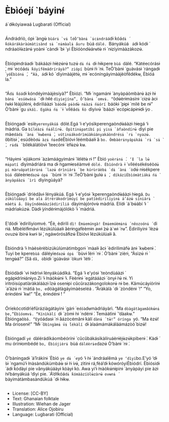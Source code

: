 # Èbìóejí `báyinɨ́
á`dɨ́kóyiawaá
Lugbarati (Official)

##
Ándrádrìò, ópɨ ́ àngʉ̀ `bùárɨ ̀ vɨ ́léÒ’bànɨ ̀
ɨcɨndráá`dɨ ́kóá`dɨ ́kókárákàràúmàtisànd
sɨ ̀ nɨmàalɨ ́áuru `bùá `dálé. `Bányákúá `
á`dɨ ́kódɨ ́ ndráaòlʉ̀zàrʉ́ yoànɨ ́ càndɨ ́ bɨ ̀ yi
Èbìóòndʉ̀árʉtʉ̀ rɨ ̀ nɨzíyimààzàkozʉ́.


##
Èbìópɨndráadɨ ́ bákáàzɨ ́nɨèzʉ́rʉ́ tuzʉ́
`dɨ ́nɨ `dɨ ́nɨkpere `bùá `dálé.
“Kàtéecórásɨ ̀, mɨ ́
ecóá`dɨ ́kóyifěmádríráyà?” ziópí
`bùnɨ ́rɨ ̀ nɨ. TeÒ’bànɨ ̀ guàvásɨ ̀ rángadɨ ́
`yóÈbìónɨ ́, “Àà, á`dɨ ́kó `dìyimààjètʉ̀,
mɨ ́ ecóníngáyimààjèòfědékʉ, Èbìóá
la.”


##
“Á`dɨ ́kóá`dɨ ́kóndéyimààjèsíyà?”
Èbìózi. “Mɨ ́ ngamánɨ ́ ànyàpáòmbàrʉ́
àzɨ ́nɨ `bánɨ ́ esúèwásɨ ̀ `dɨ ́nɨlé
`dìyiejína”, Ò’bànɨ ̀ omvɨ.
“Ò`dʉ́èrɨmàsínɨ ́ cɨzʉ́ àcɨ ́rʉkɨ ̀léàjúlénɨ,
èdiriliáàzɨ ́ `báòdʉ̌ pɨòdʉ̀ nɨàzɨ ́nɨórí
`báòkɨ ̌ pɨpɨ ́ milé be nɨ” Ò’bànɨ ̀ gu
`ɨkáì. Egákɨ ́nɨ ̀ `ɨ ́ víléá`dɨ ́kò `dìyivʉ́
`báàzɨ ́ ecópɨcápɨnɨdɨ ́yo .


##
Èbìóngadɨ ́ esíè`yerenyákúá
`dólé.Egá ‘ɨ
e’yósìkperengaòndʉ̀áàzɨ ́nɨegá
‘ɨ ́màdrìá.
Ga `bíléàzɨ ́nɨálírʉ́. Òpìtinɨpatíbí pi
yisɨ ̀ àfaòndírʉ́ `dìyi pie màe`dádɨ ́ ànɨ ́
kʉbenɨ ̀,
vútinɨákodrìmúàkúányakáòndrésɨ ̀ rɨ ̀
nyazʉ́. Ò`bítisɨ ̀, esúdèò`dʉ́
àzɨ ́nɨe`déÈbìóvɨ ́léémbáalɨ ́á `bo.
Òmbàèrɨnyápɨkáɨ ̀ rɨ ̀ sɨ ̀, rɨdɨ ́
`bílékálátiòvɨ ̌ teecónɨ ́ èfʉ̀zʉ́ kʉ.


##
“Háyɨmɨ ́ ejíákomɨ ́ àzàmáágyímánɨ ́
lèlétʉ̀ rɨ ̀!” Èbìó `yoèrɨnɨ ́. ‘Ɨ ́ la lʉ́
mɨpatí `dìyimàdrìárá ma
dɨ ́ngamɨeséàmvé `dólé. Èbìóndrà `ɨ ́
víléésékéséò`dʉ́ pi màruápatíèrɨnɨ ́
lazʉ́ drìniárɨ ̀ be kúrùráèbɨ ̀ dɨ ́ ànɨ ́
ò`dʉ́ nɨsékpere `bùá `dáleèrɨe`dazʉ́
ópɨ ́ `bùnɨ ́ rɨ ̀ nɨ ́.TeÒ’bànɨ ̀gulʉ́ `ɨ ́,
díkáziÈbìómàtiákɨ ́nɨ ̀ ànyàpáàzɨ ́ ìrì
`dìyingùáyà?


##
Èbìóngadɨ ́ drìèdǎvɨ ́lényákúá. Egá ‘ɨ
e’yósɨ ̀ kperengaòndʉ̀áàzɨ ́nɨegá. `Du
zúkùlúáayí be alɨ ́átrérákodrìmúyí be
patíèdiriliyinɨ ́a’ázʉ́ síniárɨ ̀ màètɨ ́á.
Dàyíndémààzíèdiriliá `dàyimàjóróvʉ̀
màdrìá. Elídɨ ́ á`bʉ́àbí ‘ɨ ́ màdrìakúzʉ́.
Dàdɨ ́yíndérɨmàjólókò ‘ɨ ́ màdrìá.


##
E’dódɨ ́ èdiriliyiomvé. “Éè, èdirili `dì!
Èmɨemúngà! Èmɨemúèmɨnɨ ́ něozoónɨ ́
`di rɨá.
Mbèlèìfɨmávɨ ́lézúkùlúáalɨ ́áèrɨngafèèmɨn
awɨ ́zʉ́ à`wɨ ́ rʉ”.
Èdiriliyinɨ ́ lèzʉ́ ovuzʉ́ ìbirʉ́ kʉrɨ ̀sɨ ̀,
ngáwórósǎfɨzʉ́ Èbìóvɨ ́lézúkùlúalɨ ́á.


##
Èbìóndrà
‘ɨ ́màèsèrèbìzúkùlúmàtimbgorɨ ̀
màalɨ ́ácɨ ́ èdirilimàfʉ̀ ànɨ ́ kʉbenɨ ̀.
Tuyi be kpere`bùá `dáléyie`dazʉ́ ópɨ ́
`bùvɨ ́lérɨ ̀ nɨ ́. Ò’bànɨ ̀ zièrɨ, “Àsìzʉ́ rɨ ̀
tengʉ̀á?” (Sâ `dǎ, ò`bìdɨ ́ gúàvásɨ ̀
òkurɨ ̀ létɨ ́.


##
Èbìódàdɨ ́ vɨ ́nɨdrìvɨ ́lényákúádíká. “Egá
‘ɨ e’yósɨ ̀ teòndùáàzɨ ́
egápɨdrìnɨánɨyo.Zi ‘ɨ ́màòkʉ́nɨ ‘ɨ.
Fèèrɨnɨ ́ egátááàzɨ ́ ònyɨ ̀rʉ́ nɨ. Yi
ìrìtróisúpatíàràkàláàzɨ ́ìzʉ́ osenɨpi
cǔcǔrazàkongolokorʉ́ nɨ be.
Kǎmúcáyíórínɨ ́ a’ázʉ́ rɨ ̀ màtiá `bo,
e`dóàgátàgáyimàèseléá .
”Àràkàlà `dɨ ̀ zòndénɨ ̀ !”
“Yo, èrɨndénɨ ̀ kʉ!”
“Èe, èrɨndénɨ ̀! ”


##
Óríekócotídrìèfǔráziàgátàyinɨ ́ gárɨ ̀
e`dóà`dʉmàdrìáyàrì. “Ma
`dòàgátàgamâòkʉ́nɨ be,”Èbìóomvɨ.
“Kínìkàlí `dɨ ̀ zòmɨ ́nɨ ́ ndénɨ ̀. Temáàtìnɨ ́
‘dàakʉ.” Èbìóngaò`bǎ.
“E`yóádasɨ ̀ rɨ ̀áázòcémânɨ ́kàlí `dànɨ ́
tʉ̀!” órínga `yó. “Ma èzʉ́! Ma
óríosenɨ!” “Mɨ ́ ò`bìngàmɨ ́vɨ ́lékàlí
`dɨ ̀alaámámàkáláámázòò`bìzʉ́!


##
Èbìóngadí `yé `dàlérádíkáombéórínɨ ́
cǔcǔbákásìkàlíruáèrɨèjʉ̀zʉ́kpibenɨ ̀.
Kàdɨ ́ mu órínɨombédé `bo, Èbìójièrɨ
`bùá `dáléèrɨe`dazʉ́ Ò’bànɨ ̀ nɨ ́.


##
Ò’bànìngadɨ ́ à’ǐrákínɨ ̀ Èbìó `ye dɨ ́
e`yó ‘ɨ ́nɨ ́ ándráalěmà `ye
‘dìyi`bo.E’yó ‘dɨ ̀sɨ ̀
ngamú‘ɨ ́màsàndúkùmbáʉ̀ sɨ ̀rɨ ̀vʉ́,
zìtinɨ rá,fèá’dɨ ́kówóróyiÈbìódrí.
Èbìósidɨ ́ ádɨ ́kódàyi pie
vǎnyákúáàyɨ ̀kòàyɨ ̀kò. Awa
yi‘ɨ ́màòkʉ́nɨpinɨ ́ ànyàpáyi pie
àzɨ ́nɨ‘bányákúá ‘dìyi pie.
́
Á’dƗkóá`dɨ
́kómààzíòlʉ̀zàrʉ́ ovʉnɨ ́
`bàyimàtàmbasàndúkùá `dɨ ́nɨkʉ.


##
* License: [CC-BY]
* Text: Ghanaian folktale
* Illustration: Wiehan de Jager
* Translation: Alice Ojobiru
* Language: Lugbarati (Official)
